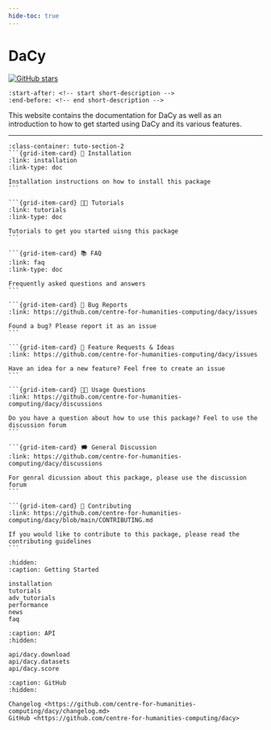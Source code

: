 ```yaml
---
hide-toc: true
---
```


# DaCy

[![GitHub stars](https://img.shields.io/github/stars/centre-for-humanities-computing/dacy.svg?style=social&label=Star&maxAge=2592000)](
    https://github.com/centre-for-humanities-computing/DaCy)



```{include} ../README.md
:start-after: <!-- start short-description -->
:end-before: <!-- end short-description -->
```

This website contains the documentation for DaCy as well as an introduction to how to
get started using DaCy and its various features.

---

````{grid} 1 1 2 2
:class-container: tuto-section-2
```{grid-item-card} 🔧 Installation
:link: installation
:link-type: doc

Installation instructions on how to install this package
```

```{grid-item-card} 👩‍💻 Tutorials
:link: tutorials
:link-type: doc

Tutorials to get you started uisng this package
```

```{grid-item-card} 📚 FAQ
:link: faq
:link-type: doc

Frequently asked questions and answers
```

```{grid-item-card} 🚨 Bug Reports
:link: https://github.com/centre-for-humanities-computing/dacy/issues

Found a bug? Please report it as an issue
```

```{grid-item-card} 🎁 Feature Requests & Ideas
:link: https://github.com/centre-for-humanities-computing/dacy/issues

Have an idea for a new feature? Feel free to create an issue 
```

```{grid-item-card} 👩‍💻 Usage Questions
:link: https://github.com/centre-for-humanities-computing/dacy/discussions

Do you have a question about how to use this package? Feel to use the discussion forum
```

```{grid-item-card} 🗯 General Discussion
:link: https://github.com/centre-for-humanities-computing/dacy/discussions

For genral dicussion about this package, please use the discussion forum
```

```{grid-item-card} 📝 Contributing
:link: https://github.com/centre-for-humanities-computing/dacy/blob/main/CONTRIBUTING.md

If you would like to contribute to this package, please read the contributing guidelines
```
````


```{toctree}
:hidden:
:caption: Getting Started

installation
tutorials
adv_tutorials
performance
news
faq
```


```{toctree}
:caption: API
:hidden:

api/dacy.download
api/dacy.datasets
api/dacy.score
```

```{toctree}
:caption: GitHub
:hidden:

Changelog <https://github.com/centre-for-humanities-computing/dacy/changelog.md>
GitHub <https://github.com/centre-for-humanities-computing/dacy>
```
